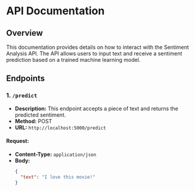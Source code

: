 # API Documentation

## Overview

This documentation provides details on how to interact with the Sentiment Analysis API. The API allows users to input text and receive a sentiment prediction based on a trained machine learning model.

## Endpoints

### 1. `/predict`

- **Description:** This endpoint accepts a piece of text and returns the predicted sentiment.
- **Method:** POST
- **URL:** `http://localhost:5000/predict`

#### Request:

- **Content-Type:** `application/json`
- **Body:**
  ```json
  {
    "text": "I love this movie!"
  }
  ```
